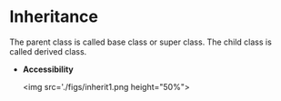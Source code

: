 # Inheritance

The parent class is called base class or super class. The child class is called derived class.

- **Accessibility**

    <!-- ![](./figs/inherit1.png) -->
    <img src='./figs/inherit1.png height="50%">
